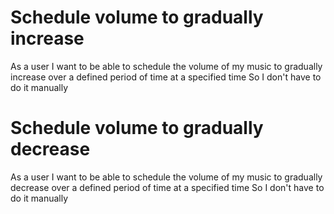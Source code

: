 
Schedule volume to gradually increase
===
As a user
I want to be able to schedule the volume of my music to gradually increase over a defined period of time at a specified time
So I don't have to do it manually

Schedule volume to gradually decrease
===
As a user
I want to be able to schedule the volume of my music to gradually decrease over a defined period of time at a specified time
So I don't have to do it manually